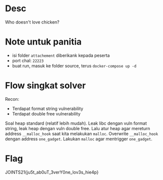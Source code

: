 # Desc

Who doesn't love chicken?

# Note untuk panitia

- isi folder `attachement` diberikank kepada peserta
- port chal: `22223`
- buat run, masuk ke folder source, terus `docker-compose up -d`

# Flow singkat solver

Recon:

- Terdapat format string vulnerability
- Terdapat double free vulnerability

Soal heap standard (relatif lebih mudah). Leak libc dengan vuln format string, leak heap dengan vuln double free. Lalu atur heap agar mereturn address `__malloc_hook` saat kita melakukan `malloc`. Overwrite `__malloc_hook` dengan address `one_gadget`. Lakukan `malloc` agar mentrigger `one_gadget`.

# Flag

JOINTS21{ju5t_ab0uT_3verY0ne_lov3s_hie4p}
